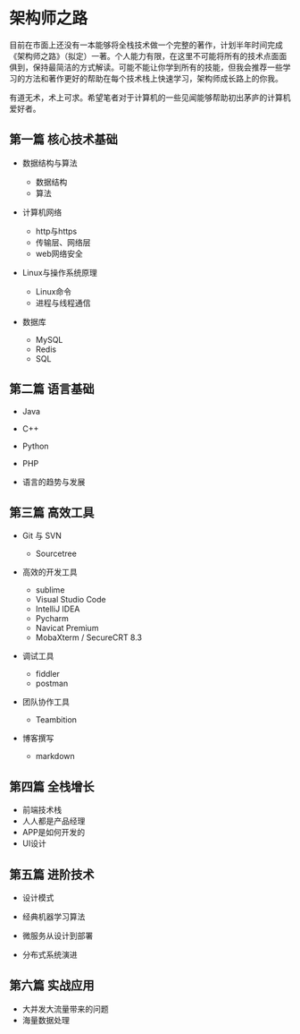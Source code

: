 # 架构师之路

目前在市面上还没有一本能够将全栈技术做一个完整的著作，计划半年时间完成《架构师之路》（拟定）一著。个人能力有限，在这里不可能将所有的技术点面面俱到，保持最简洁的方式解读。可能不能让你学到所有的技能，但我会推荐一些学习的方法和著作更好的帮助在每个技术栈上快速学习，架构师成长路上的你我。

有道无术，术上可求。希望笔者对于计算机的一些见闻能够帮助初出茅庐的计算机爱好者。



## 第一篇 核心技术基础

- 数据结构与算法
  - 数据结构
  - 算法

- 计算机网络
  - http与https
  - 传输层、网络层
  - web网络安全

- Linux与操作系统原理
  - Linux命令
  - 进程与线程通信

- 数据库
  - MySQL
  - Redis
  - SQL



## 第二篇 语言基础

- Java

- C++

- Python

- PHP

- 语言的趋势与发展



## 第三篇 高效工具

- Git 与 SVN
  - Sourcetree

- 高效的开发工具
  - sublime
  - Visual Studio Code
  - IntelliJ IDEA
  - Pycharm
  - Navicat Premium
  - MobaXterm / SecureCRT 8.3
- 调试工具
  - fiddler
  - postman
- 团队协作工具
  - Teambition
- 博客撰写
  - markdown



## 第四篇 全栈增长

- 前端技术栈
- 人人都是产品经理
- APP是如何开发的
- UI设计



## 第五篇 进阶技术

- 设计模式

- 经典机器学习算法

- 微服务从设计到部署

- 分布式系统演进



## 第六篇 实战应用

- 大并发大流量带来的问题
- 海量数据处理